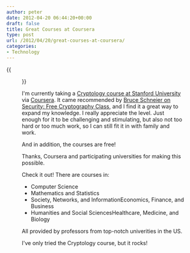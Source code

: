 ```yaml
---
author: peter
date: 2012-04-20 06:44:20+00:00
draft: false
title: Great Courses at Coursera
type: post
url: /2012/04/20/great-courses-at-coursera/
categories:
- Technology
---
```


<!-- HUGO: Using figure shortcode -->
{{<figure src="crypto.png" class="auto-width">}}

I'm currently taking a [Cryptology course at Stanford University](https://www.coursera.org/course/crypto) via [Coursera](https://www.coursera.org/). It came recommended by [Bruce Schneier on Security: Free Cryptography Class](http://www.schneier.com/blog/archives/2011/11/free_cryptograp.html), and I find it a great way to expand my knowledge. I really appreciate the level. Just enough for it to be challenging and stimulating, but also not too hard or too much work, so I can still fit it in with family and work.

And in addition, the courses are free!

Thanks, Coursera and participating universities for making this possible.

Check it out! There are courses in:

* Computer Science
* Mathematics and Statistics
* Society, Networks, and InformationEconomics, Finance, and Business
* Humanities and Social SciencesHealthcare, Medicine, and Biology

All provided by professors from top-notch univerities in the US.

I've only tried the Cryptology course, but it rocks!

